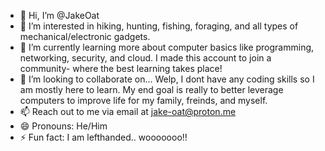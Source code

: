 - 👋 Hi, I’m @JakeOat
- 👀 I’m interested in hiking, hunting, fishing, foraging, and all types of mechanical/electronic gadgets. 
- 🌱 I’m currently learning more about computer basics like programming, networking, security, and cloud. I made this account to join a community- where the best learning takes place!
- 💞️ I’m looking to collaborate on... Welp, I dont have any coding skills so I am mostly here to learn. My end goal is really to better leverage computers to improve life for my family, freinds, and myself. 
- 📫 Reach out to me via email at jake-oat@proton.me
- 😄 Pronouns: He/Him
- ⚡ Fun fact: I am lefthanded.. wooooooo!! 

<!---
JakeOat/JakeOat is a ✨ special ✨ repository because its `README.md` (this file) appears on your GitHub profile.
You can click the Preview link to take a look at your changes.
--->

